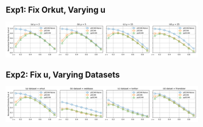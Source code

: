 ## Exp1: Fix Orkut, Varying u

![exp1](workload_exp_fix_orkut.png)

## Exp2: Fix u, Varying Datasets 

![exp2](workload_exp_fix_u_10.png)